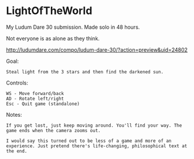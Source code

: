 LightOfTheWorld
===============

My Ludum Dare 30 submission. Made solo in 48 hours.


Not everyone is as alone as they think.

http://ludumdare.com/compo/ludum-dare-30/?action=preview&uid=24802


Goal:

	Steal light from the 3 stars and then find the darkened sun.

Controls:

	WS - Move forward/back
	AD - Rotate left/right
	Esc - Quit game (standalone)

Notes:

	If you get lost, just keep moving around. You'll find your way. The game ends when the camera zooms out.

	I would say this turned out to be less of a game and more of an experience. Just pretend there's life-changing, philosophical text at the end. 
